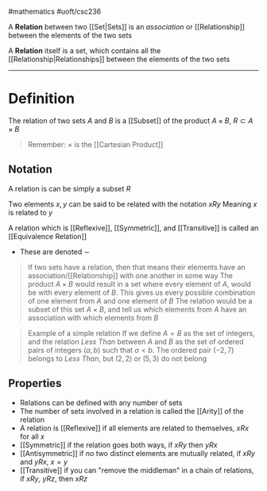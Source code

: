 #mathematics 
#uoft/csc236 

A **Relation** between two [[Set|Sets]] is an *association* or [[Relationship]] between the elements of the two sets

A **Relation** itself is a set, which contains all the [[Relationship|Relationships]] between the elements of the two sets

---
# Definition
The relation of two sets $A$ and $B$ is a [[Subset]] of the product $A\times B$, $R\subset A\times B$

>Remember:
>	$\times$ is the [[Cartesian Product]]
## Notation
A relation is can be simply a subset $R$

Two elements $x,y$ can be said to be related with the notation $xRy$
	Meaning $x$ is related to $y$

A relation which is [[Reflexive]], [[Symmetric]], and [[Transitive]] is called an [[Equivalence Relation]]
- These are denoted $\sim$ 

> If two sets have a relation, then that means their elements have an association/[[Relationship]] with one another in some way
> The product $A\times B$ would result in a set where every element of $A$, would be with every element of $B$.
> 	This gives us every possible combination of one element from $A$ and one element of $B$
> 	The relation would be a subset of this set $A\times B$, and tell us which elements from $A$ have an association with which elements from $B$

>Example of a simple relation
> If we define $A=B$ as the set of integers, and the relation *Less Than* between $A$ and $B$ as the set of ordered pairs of integers $(a,b)$ such that $a<b$.
> 	The ordered pair $(-2,7)$ belongs to *Less Than*, but $(2,2)$ or $(5,3)$ do not belong

## Properties
- Relations can be defined with any number of sets
- The number of sets involved in a relation is called the [[Arity]] of the relation
- A relation is  [[Reflexive]] if all elements are related to themselves, $xRx$ for all $x$
- [[Symmetric]] if the relation goes both ways, if $xRy$ then $yRx$
- [[Antisymmetric]] if *no* two distinct elements are mutually related, if $xRy$ and $yRx$, $x=y$
- [[Transitive]] if you can "remove the middleman" in a chain of relations, if $xRy$, $yRz$, then $xRz$
